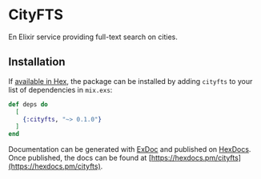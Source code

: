 # CityFTS

En Elixir service providing full-text search on cities.


## Installation

If [available in Hex](https://hex.pm/docs/publish), the package can be installed
by adding `cityfts` to your list of dependencies in `mix.exs`:

```elixir
def deps do
  [
    {:cityfts, "~> 0.1.0"}
  ]
end
```

Documentation can be generated with [ExDoc](https://github.com/elixir-lang/ex_doc)
and published on [HexDocs](https://hexdocs.pm). Once published, the docs can
be found at [https://hexdocs.pm/cityfts](https://hexdocs.pm/cityfts).

